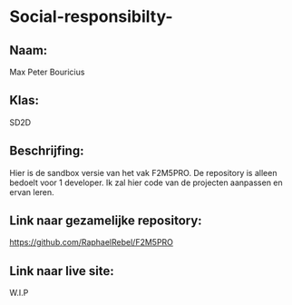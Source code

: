 # Social-responsibilty-

## Naam:

Max Peter Bouricius

## Klas:

SD2D

## Beschrijfing:

Hier is de sandbox versie van het vak F2M5PRO. De repository is alleen bedoelt voor 1 developer.
Ik zal hier code van de projecten aanpassen en ervan leren.

## Link naar gezamelijke repository:

https://github.com/RaphaelRebel/F2M5PRO

## Link naar live site:

W.I.P

